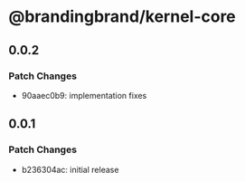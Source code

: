 # @brandingbrand/kernel-core

## 0.0.2

### Patch Changes

- 90aaec0b9: implementation fixes

## 0.0.1

### Patch Changes

- b236304ac: initial release
